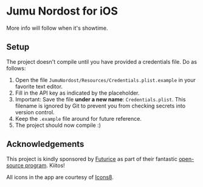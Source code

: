 Jumu Nordost for iOS
====================

More info will follow when it's showtime.

Setup
-----

The project doesn't compile until you have provided a credentials file. Do as follows:

1. Open the file `JumuNordost/Resources/Credentials.plist.example` in your favorite text editor.
1. Fill in the API key as indicated by the placeholder.
1. Important: Save the file __under a new name__: `Credentials.plist`. This filename is ignored by Git to prevent you from checking secrets into version control.
1. Keep the `.example` file around for future reference.
1. The project should now compile :)

Acknowledgements
----------------

This project is kindly sponsored by [Futurice][futurice] as part of their fantastic [open-source program][spice-program]. Kiitos!

All icons in the app are courtesy of [Icons8][icons8].

[futurice]: http://futurice.com/
[spice-program]: http://www.spiceprogram.org/
[icons8]: https://icons8.com/
